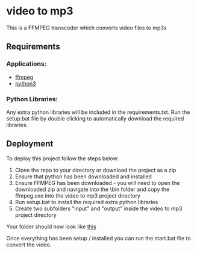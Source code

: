 # video to mp3

This is a FFMPEG transcoder which converts video files to mp3s

## Requirements

### Applications:

* [ffmpeg](https://www.gyan.dev/ffmpeg/builds/ffmpeg-release-essentials.zip)
* [python3](https://www.python.org/downloads/release/python-3104/)

### Python Libraries:

Any extra python libraries will be included in the requirements.txt. Run the setup.bat file by double clicking to automatically download the required libraries.

## Deployment

To deploy this project follow the steps below:

1. Clone the repo to your directory or download the project as a zip
1. Ensure that python has been downloaded and installed
1. Ensure FFMPEG has been downloaded - you will need to open the downloaded zip and navigate into the \bin folder and copy the ffmpeg.exe into the video to mp3 project directory
1. Run setup.bat to install the required extra python libraries
1. Create two subfolders "input" and "output" inside the video to mp3 project directory

Your folder should now look like [this](https://drive.google.com/file/d/1yFjAmycffYqiwHAF2oG4lno99mvGmdmk/view?usp=sharing)

Once everything has been setup / installed you can run the start.bat file to convert the video.
